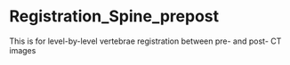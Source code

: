 # Registration_Spine_prepost
This is for level-by-level vertebrae registration between pre- and post- CT images
